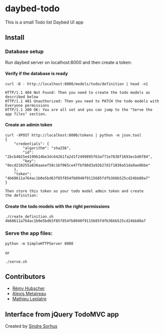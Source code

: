 # daybed-todo

This is a small Todo list Daybed UI app

## Install

### Database setup

Run daybed server on localhost:8000 and then create a token:

#### Verify if the database is ready

    curl -D - http://localhost:8000/models/todo/definition | head -n1

    HTTP/1.1 404 Not Found: Then you need to create the todo models as described below
	HTTP/1.1 401 Unauthorized: Then you need to PATCH the todo models with Everyone permissions
    HTTP/1.1 200 OK: You are all set and you can jump to the "Serve the app files" section.


#### Create an admin token

    curl -XPOST http://localhost:8000/tokens | python -m json.tool
    {
        "credentials": {
            "algorithm": "sha256",
            "id": "2bcb4025e4199b14be3dc64261fa2d1f2499895f63af71e7838f1693ecbd6f84",
            "key": "0ecd210255a836aaeaf58c16f065ce47fbf86d3a92627d1f1030a51da9ae0bbe"
        },
        "token": "4b68611a764ac1b0e5bd63f85f854fb8940f9115685fdfb366b525cd24bb80a7"
    }

	Then store this token as your todo model admin token and create
	the definition:


#### Create the todo models with the right permissions

	./create_definition.sh 4b68611a764ac1b0e5bd63f85f854fb8940f9115685fdfb366b525cd24bb80a7


### Serve the app files:

    python -m SimpleHTTPServer 8080

or

    ./serve.sh

## Contributors

- [Rémy Hubscher](https://github.com/Natim/)
- [Alexis Metaireau](https://github.com/ametaireau/)
- [Mathieu Leplatre](https://github.com/leplatrem/)


## Interface from jQuery TodoMVC app

Created by [Sindre Sorhus](https://github.com/sindresorhus)
